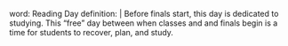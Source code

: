 word: Reading Day
definition: |
  Before finals start, this day is dedicated to studying. This “free” day between when classes and and finals begin is a time for students to recover, plan, and study.
